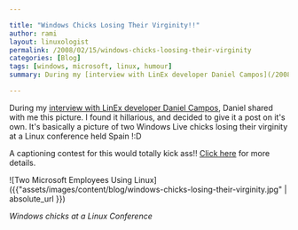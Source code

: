 ```yaml
---

title: "Windows Chicks Losing Their Virginity!!"
author: rami
layout: linuxologist
permalink: /2008/02/15/windows-chicks-loosing-their-virginity
categories: [Blog]
tags: [windows, microsoft, linux, humour]
summary: During my [interview with LinEx developer Daniel Campos](/2008/02/07/an-interview-with-an-extremadura-developer-bringing-linux-to-the-masses), Daniel shared with me this picture. I found it hillarious, and decided to give it a post on it's own. It's basically a picture of two Windows Live chicks losing their virginity at a Linux conference held Spain !:D

---
```


During my [interview with LinEx developer Daniel Campos](/2008/02/07/an-interview-with-an-extremadura-developer-bringing-linux-to-the-masses), Daniel shared with me this picture. I found it hillarious, and decided to give it a post on it's own. It's basically a picture of two Windows Live chicks losing their virginity at a Linux conference held Spain !:D


A captioning contest for this would totally kick ass!! [Click here](/2008/02/15/caption-this-and-win) for more details.

![Two Microsoft Employees Using Linux]({{"assets/images/content/blog/windows-chicks-losing-their-virginity.jpg" | absolute_url }})

_Windows chicks at a Linux Conference_
